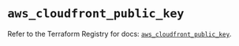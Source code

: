 # `aws_cloudfront_public_key`

Refer to the Terraform Registry for docs: [`aws_cloudfront_public_key`](https://registry.terraform.io/providers/hashicorp/aws/4.54.0/docs/resources/cloudfront_public_key).
